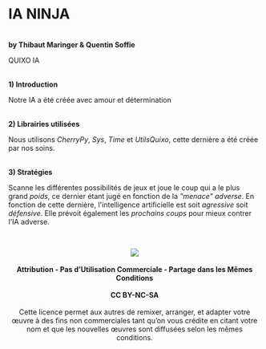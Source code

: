 # IA NINJA

<br/>**by Thibaut Maringer & Quentin Soffie**

QUIXO IA

<br/>**1) Introduction**

Notre IA a été créée avec amour et détermination

<br/>**2) Librairies utilisées**

Nous utilisons *CherryPy*, *Sys*, *Time* et *UtilsQuixo*, cette dernière a été créée par nos soins.

<br/>**3) Stratégies**

Scanne les différentes possibilités de jeux et joue le coup qui a le plus grand *poids*, ce dernier étant jugé en fonction de la *"menace" adverse*. En fonction de cette dernière, l'intelligence artificielle est soit *agressive* soit *défensive*. Elle prévoit également les *prochains coups* pour mieux contrer l'IA adverse.

<br/><div align="center"><img src  =  "https://licensebuttons.net/l/by-nc-sa/3.0/88x31.png"></div>
<br/><div align="center">**Attribution - Pas d’Utilisation Commerciale - Partage dans les Mêmes Conditions**</div>
<br/><div align="center">**CC BY-NC-SA**</div>
<br/><div align="center">Cette licence permet aux autres de remixer, arranger, et adapter votre œuvre à des fins non commerciales tant qu’on vous crédite en citant votre nom et que les nouvelles œuvres sont diffusées selon les mêmes conditions.</div>
